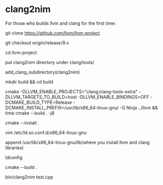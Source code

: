 # clang2nim

For those who builds llvm and clang for the first time:

git clone https://github.com/llvm/llvm-project

git checkout origin/release/9.x

cd llvm-project

put clang2nim directory under clang/tools/

add_clang_subdirectory(clang2nim)

mkdir build && cd build

cmake -DLLVM_ENABLE_PROJECTS="clang;clang-tools-extra" -DLLVM_TARGETS_TO_BUILD=host -DLLVM_ENABLE_BINDINGS=OFF -DCMAKE_BUILD_TYPE=Release  -DCMAKE_INSTALL_PREFIX=/usr/lib/x86_64-linux-gnu/ -G Ninja ../llvm && time cmake --build . -j8

cmake --install .

vim /etc/ld.so.conf.d/x86_64-linux-gnu

append /usr/lib/x86_64-linux-gnu/lib(where you install llvm and clang libraries)

ldconfig

cmake --build .

bin/clang2nim test.cpp
